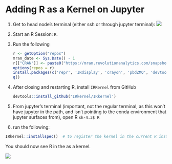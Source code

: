 # Adding R as a Kernel on Jupyter


1. Get to head node’s terminal (either ssh or through jupyter terminal): 
	![](jupyter-terminal.jpg)
2. Start an R Session: `R`.
3. Run the following

	```R
	r <- getOption("repos")
	mran_date <- Sys.Date() - 1
	r[["CRAN"]] <- paste0("https://mran.revolutionanalytics.com/snapshot/", mran_date)
	options(repos = r)
	install.packages(c('repr', 'IRdisplay', 'crayon', 'pbdZMQ', 'devtools', 'httr', 'curl'))
	q()
	```

3. After closing and restarting R, install `IRKernel` from GitHub

	```R
	devtools::install_github('IRkernel/IRkernel')
	```

 
4. From jupyter’s terminal (important, not the regular terminal, as this won’t have jupyter in the path, and isn’t pointing to the conda environment that jupyter surfaces from), open R 
	`sh-4.3$ R`                                                                                                                                       
5. run the following:
```R
IRkernel::installspec()  # to register the kernel in the current R installation                                                               
```

You should now see R in the as a kernel.

![](R-kernel.jpg)
